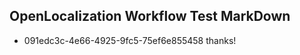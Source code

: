 ## OpenLocalization Workflow Test MarkDown
* 091edc3c-4e66-4925-9fc5-75ef6e855458 thanks!

<!--HONumber=Jul16_HO4-->


